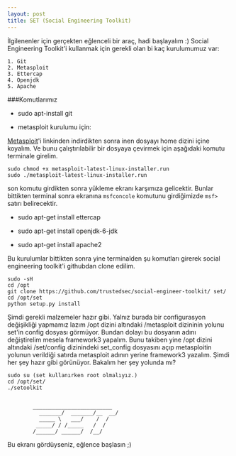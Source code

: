 ```yaml
---
layout: post
title: SET (Social Engineering Toolkit)
---
```


İlgilenenler için gerçekten eğlenceli bir araç, hadi başlayalım :)
Social Engineering Toolkit'i kullanmak için gerekli olan bi kaç kurulumumuz var:  

	1. Git  
	2. Metasploit  
	3. Ettercap  
	4. Openjdk  
	5. Apache  

###Komutlarımız  

+ sudo apt-install git   

+ metasploit kurulumu için:  

[Metasploit](http://www.rapid7.com/products/metasploit/download.jsp)'i linkinden indirdikten sonra inen dosyayı home dizini içine koyalım. Ve bunu çalıştırılabilir bir dosyaya çevirmek için aşağıdaki komutu terminale girelim.  

	sudo chmod +x metasploit-latest-linux-installer.run  
	sudo ./metasploit-latest-linux-installer.run  

son komutu girdikten sonra yükleme ekranı karşımıza gelicektir. Bunlar bittikten terminal sonra ekranına `msfconcole` komutunu girdiğimizde `msf>` satırı belirecektir.  

+ sudo apt-get install ettercap  

+ sudo apt-get install openjdk-6-jdk  

+ sudo apt-get install apache2  

Bu kurulumlar bittikten sonra yine terminalden şu komutları girerek social engineering toolkit'i githubdan clone edilim.  
	
	sudo -sH  
	cd /opt  
	git clone https://github.com/trustedsec/social-engineer-toolkit/ set/  
	cd /opt/set      
	python setup.py install  

Şimdi gerekli malzemeler hazır gibi. Yalnız burada bir configurasyon değişikliği yapmamız lazım /opt dizini altındaki /metasploit dizininin yolunu set'in config dosyası görmüyor. Bundan dolayı bu dosyanın adını değiştirelim mesela framework3 yapalım. Bunu takiben yine /opt dizini altındaki /set/config dizinindeki set_config dosyasını açıp metasploitin yolunun verildiği satırda metasploit adının yerine framework3 yazalım. Şimdi her şey hazır gibi görünüyor. Bakalım her şey yolunda mı?  

	sudo su (set kullanırken root olmalıyız.)  
	cd /opt/set/  
	./setoolkit    
	
    
  	        _________________________  
              _______/  _______/__  __/        
              _____ \   ___/    /  /    
             _____/ / /_____   /  /    
            /______/ ______/  /__/          
  
Bu ekranı gördüyseniz, eğlence başlasın ;)

	

